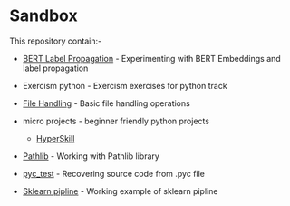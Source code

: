 # Sandbox

This repository contain:-

* [BERT Label Propagation](https://colab.research.google.com/github/uditmanav17/Sandbox/blob/master/BERT%20labelPropagation/BERT%2C%20label_propagation.ipynb) - Experimenting with BERT Embeddings and label propagation

* Exercism python - Exercism exercises for python track

* [File Handling](https://colab.research.google.com/github/uditmanav17/Sandbox/blob/master/File%20Handling/File%20Handling.ipynb) - Basic file handling operations

* micro projects - beginner friendly python projects
	* [HyperSkill](https://github.com/uditmanav17/Sandbox/tree/master/micro%20projects/Hyperskill)

* [Pathlib](https://colab.research.google.com/github/uditmanav17/Sandbox/blob/master/Pathlib/Pathlib.ipynb) - Working with Pathlib library

* [pyc_test](http://colab.research.google.com/github/uditmanav17/Sandbox/blob/master/pyc_test/base.ipynb) - Recovering source code from .pyc file

* [Sklearn pipline](https://colab.research.google.com/github/uditmanav17/Sandbox/blob/master/Sklearn%20pipeline/sklearn%20pipeline.ipynb) - Working example of sklearn pipline
